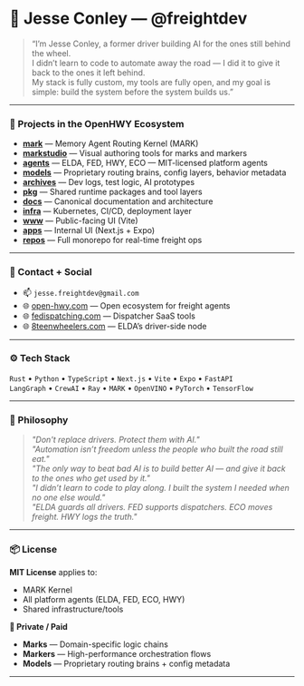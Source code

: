 # 👋 Jesse Conley — @freightdev

> “I’m Jesse Conley, a former driver building AI for the ones still behind the wheel.  
> I didn’t learn to code to automate away the road — I did it to give it back to the ones it left behind.  
> My stack is fully custom, my tools are fully open, and my goal is simple: build the system before the system builds us.”

---

### 🚚 Projects in the OpenHWY Ecosystem

- **[mark](https://github.com/freightdev/mark)** — Memory Agent Routing Kernel (MARK)
- **[markstudio](https://github.com/freightdev/markstudio)** — Visual authoring tools for marks and markers
- **[agents](https://github.com/freightdev/agents)** — ELDA, FED, HWY, ECO — MIT-licensed platform agents
- **[models](https://github.com/freightdev/models)** — Proprietary routing brains, config layers, behavior metadata
- **[archives](https://github.com/freightdev/archives)** — Dev logs, test logic, AI prototypes
- **[pkg](https://github.com/freightdev/pkg)** — Shared runtime packages and tool layers
- **[docs](https://github.com/freightdev/docs)** — Canonical documentation and architecture
- **[infra](https://github.com/freightdev/infra)** — Kubernetes, CI/CD, deployment layer
- **[www](https://github.com/freightdev/www)** — Public-facing UI (Vite)
- **[apps](https://github.com/freightdev/apps)** — Internal UI (Next.js + Expo)
- **[repos](https://github.com/freightdev/repos)** — Full monorepo for real-time freight ops

---

### 💼 Contact + Social

- 📫 `jesse.freightdev@gmail.com`
- 🌐 [open-hwy.com](https://open-hwy.com) — Open ecosystem for freight agents  
- 🌐 [fedispatching.com](https://fedispatching.com) — Dispatcher SaaS tools  
- 🌐 [8teenwheelers.com](https://8teenwheelers.com) — ELDA’s driver-side node  

---

### ⚙️ Tech Stack

`Rust` • `Python` • `TypeScript` • `Next.js` • `Vite` • `Expo` • `FastAPI`  
`LangGraph` • `CrewAI` • `Ray` • `MARK` • `OpenVINO` • `PyTorch` • `TensorFlow`

---

### 🧠 Philosophy

> *"Don't replace drivers. Protect them with AI."*  
> *"Automation isn’t freedom unless the people who built the road still eat."*  
> *"The only way to beat bad AI is to build better AI — and give it back to the ones who get used by it."*  
> *"I didn’t learn to code to play along. I built the system I needed when no one else would."*  
> *"ELDA guards all drivers. FED supports dispatchers. ECO moves freight. HWY logs the truth."*

---

### 📦 License

**MIT License** applies to:

- MARK Kernel  
- All platform agents (ELDA, FED, ECO, HWY)  
- Shared infrastructure/tools  

**🔐 Private / Paid**  
- **Marks** — Domain-specific logic chains  
- **Markers** — High-performance orchestration flows  
- **Models** — Proprietary routing brains + config metadata  

---
